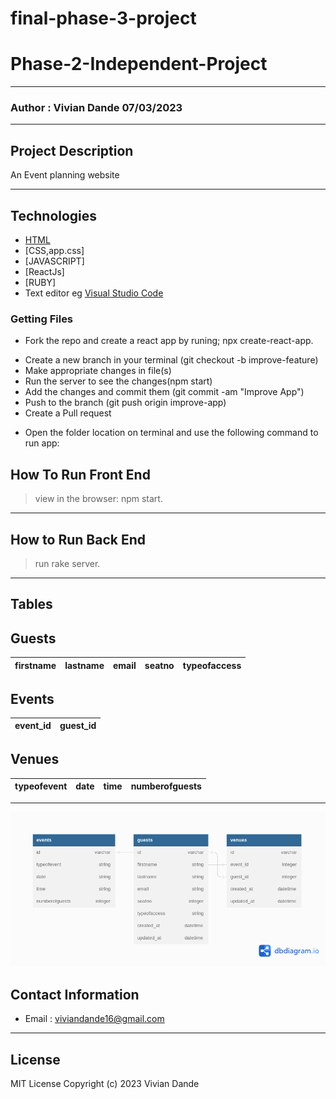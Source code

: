# final-phase-3-project

# Phase-2-Independent-Project
*****
### Author : Vivian Dande 07/03/2023
****
## Project Description
An Event planning  website
********
## Technologies
* [HTML]()
* [CSS,app.css]
* [JAVASCRIPT]
*   [ReactJs]
* [RUBY]
* Text editor eg [Visual Studio Code](https://code.visualstudio.com/download)



### Getting Files
* Fork the repo and create a react app by runing; npx create-react-app.
- Create a new branch in your terminal (git checkout -b improve-feature)
- Make appropriate changes in file(s)
- Run the server to see the changes(npm start)
- Add the changes and commit them (git commit -am "Improve App")
- Push to the branch (git push origin improve-app)
- Create a Pull request
* Open the folder location on terminal and use the following command to run app:

## How To Run Front End
>  view in the browser: npm start.
*****

## How to Run Back End
>  run rake server.
*****


## Tables
## Guests

   |firstname|lastname|email|seatno|typeofaccess|
   |---------|--------|-----|------|-------------|

## Events

   |event_id|guest_id|
   |---------|--------|
## Venues

   |typeofevent|date|time|numberofguests|
   |-----------|----|----|-----------|

********
![](./ProjectERD.png)

## Contact Information
* Email : viviandande16@gmail.com
*****
## License
MIT License
Copyright (c) 2023 Vivian Dande

